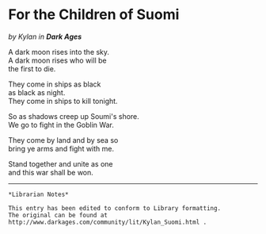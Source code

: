 # For the Children of Suomi

_by Kylan in **Dark Ages**_

A dark moon rises into the sky.  
A dark moon rises who will be  
the first to die.

They come in ships as black  
as black as night.  
They come in ships to kill tonight.

So as shadows creep up Soumi's shore.  
We go to fight in the Goblin War.

They come by land and by sea so  
bring ye arms and fight with me.

Stand together and unite as one  
and this war shall be won.

***

```
*Librarian Notes*

This entry has been edited to conform to Library formatting.
The original can be found at http://www.darkages.com/community/lit/Kylan_Suomi.html .
```
